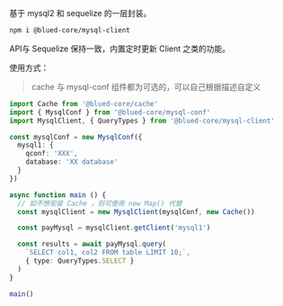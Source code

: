 基于 mysql2 和 sequelize 的一层封装。

```bash
npm i @blued-core/mysql-client
```

API与 Sequelize 保持一致，内置定时更新 Client 之类的功能。  

使用方式：

> cache 与 mysql-conf 组件都为可选的，可以自己根据描述自定义

```typescript
import Cache from '@blued-core/cache'
import { MysqlConf } from '@blued-core/mysql-conf'
import MysqlClient, { QueryTypes } from '@blued-core/mysql-client'

const mysqlConf = new MysqlConf({
  mysql1: {
    qconf: 'XXX',
    database: 'XX database'
  }
})

async function main () {
  // 如不想安装 Cache ，则可使用 new Map() 代替
  const mysqlClient = new MysqlClient(mysqlConf, new Cache())

  const payMysql = mysqlClient.getClient('mysql1')

  const results = await payMysql.query(
    `SELECT col1, col2 FROM table LIMIT 10;`,
    { type: QueryTypes.SELECT }
  )
}

main()
```
